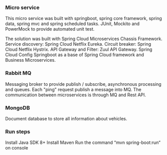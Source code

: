 ### Micro service
This micro service was built with springboot, spring core framework, spring data, spring mvc and spring scheduled tasks.
JUnit, Mockito and PowerMock to provide automated unit test.

The solution was built with Spring Cloud Microservices Chassis Framework.
Service discovery: Spring Cloud Netflix Eureka. 
Circuit breaker: Spring Cloud Netflix Hystrix.
API Gateway and Filter: Zuul API Gateway.
Spring Cloud Config
Springboot as a base of Spring Cloud framework and Business Microservices.

### Rabbit MQ
Messaging broker to provide publish / subscribe, asynchronous processing and queues.
Each "ping" request publish a message into MQ.
The communication between microservices is through MQ and Rest API.

### MongoDB
Document database to store all information about vehicles.

### Run steps
Install Java SDK 8+
Install Maven
Run the command “mvn spring-boot:run“ on console